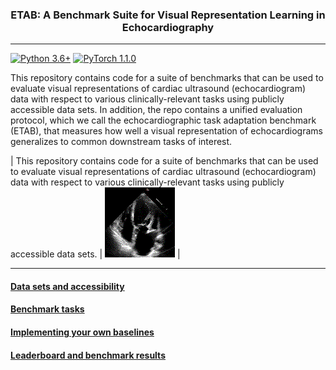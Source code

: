 <h3 align="center">
    <b> ETAB: A Benchmark Suite for Visual Representation Learning in Echocardiography </b>
</h3>

---------------

[![Python 3.6+](https://img.shields.io/badge/Platform-Python%203.6-blue.svg)](https://www.python.org/)
[![PyTorch 1.1.0](https://img.shields.io/badge/Implementation-Pytorch-brightgreen.svg)](https://pytorch.org/)

This repository contains code for a suite of benchmarks that can be used to evaluate visual representations of cardiac ultrasound (echocardiogram) data with respect to various clinically-relevant tasks using publicly accessible data sets. In addition, the repo contains a unified evaluation protocol, which we call the echocardiographic task adaptation benchmark (ETAB), that measures how well a visual representation of echocardiograms generalizes to common downstream tasks of interest.


| This repository contains code for a suite of benchmarks that can be used to evaluate visual representations of cardiac ultrasound (echocardiogram) data with respect to various clinically-relevant tasks using publicly accessible data sets. | ![Flowers](/assets/echo_movie.gif) |

---------------

#### [Data sets and accessibility](documentation/data_access.md)

#### [Benchmark tasks](documentation/benchmark_tasks.md)

#### [Implementing your own baselines](documentation/implementing_baselines.md)

#### [Leaderboard and benchmark results](documentation/leaderboard.md)

